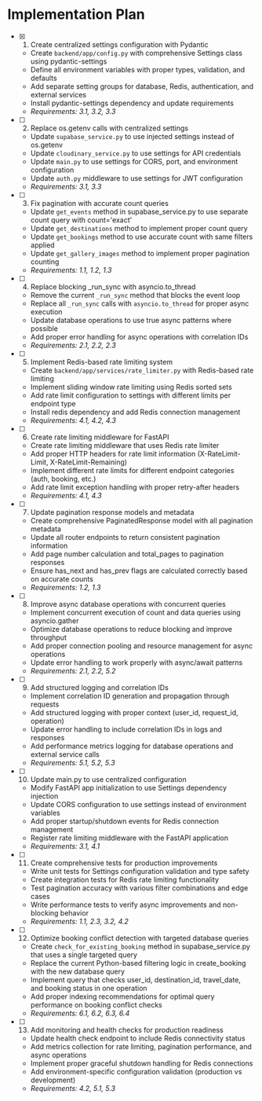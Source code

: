 # Implementation Plan

- [x] 1. Create centralized settings configuration with Pydantic


  - Create `backend/app/config.py` with comprehensive Settings class using pydantic-settings
  - Define all environment variables with proper types, validation, and defaults
  - Add separate setting groups for database, Redis, authentication, and external services
  - Install pydantic-settings dependency and update requirements
  - _Requirements: 3.1, 3.2, 3.3_

- [ ] 2. Replace os.getenv calls with centralized settings
  - Update `supabase_service.py` to use injected settings instead of os.getenv
  - Update `cloudinary_service.py` to use settings for API credentials
  - Update `main.py` to use settings for CORS, port, and environment configuration
  - Update `auth.py` middleware to use settings for JWT configuration
  - _Requirements: 3.1, 3.3_

- [ ] 3. Fix pagination with accurate count queries
  - Update `get_events` method in supabase_service.py to use separate count query with count='exact'
  - Update `get_destinations` method to implement proper count query
  - Update `get_bookings` method to use accurate count with same filters applied
  - Update `get_gallery_images` method to implement proper pagination counting
  - _Requirements: 1.1, 1.2, 1.3_

- [ ] 4. Replace blocking _run_sync with asyncio.to_thread
  - Remove the current `_run_sync` method that blocks the event loop
  - Replace all `_run_sync` calls with `asyncio.to_thread` for proper async execution
  - Update database operations to use true async patterns where possible
  - Add proper error handling for async operations with correlation IDs
  - _Requirements: 2.1, 2.2, 2.3_

- [ ] 5. Implement Redis-based rate limiting system
  - Create `backend/app/services/rate_limiter.py` with Redis-based rate limiting
  - Implement sliding window rate limiting using Redis sorted sets
  - Add rate limit configuration to settings with different limits per endpoint type
  - Install redis dependency and add Redis connection management
  - _Requirements: 4.1, 4.2, 4.3_

- [ ] 6. Create rate limiting middleware for FastAPI
  - Create rate limiting middleware that uses Redis rate limiter
  - Add proper HTTP headers for rate limit information (X-RateLimit-Limit, X-RateLimit-Remaining)
  - Implement different rate limits for different endpoint categories (auth, booking, etc.)
  - Add rate limit exception handling with proper retry-after headers
  - _Requirements: 4.1, 4.3_

- [ ] 7. Update pagination response models and metadata
  - Create comprehensive PaginatedResponse model with all pagination metadata
  - Update all router endpoints to return consistent pagination information
  - Add page number calculation and total_pages to pagination responses
  - Ensure has_next and has_prev flags are calculated correctly based on accurate counts
  - _Requirements: 1.2, 1.3_

- [ ] 8. Improve async database operations with concurrent queries
  - Implement concurrent execution of count and data queries using asyncio.gather
  - Optimize database operations to reduce blocking and improve throughput
  - Add proper connection pooling and resource management for async operations
  - Update error handling to work properly with async/await patterns
  - _Requirements: 2.1, 2.2, 5.2_

- [ ] 9. Add structured logging and correlation IDs
  - Implement correlation ID generation and propagation through requests
  - Add structured logging with proper context (user_id, request_id, operation)
  - Update error handling to include correlation IDs in logs and responses
  - Add performance metrics logging for database operations and external service calls
  - _Requirements: 5.1, 5.2, 5.3_

- [ ] 10. Update main.py to use centralized configuration
  - Modify FastAPI app initialization to use Settings dependency injection
  - Update CORS configuration to use settings instead of environment variables
  - Add proper startup/shutdown events for Redis connection management
  - Register rate limiting middleware with the FastAPI application
  - _Requirements: 3.1, 4.1_

- [ ] 11. Create comprehensive tests for production improvements
  - Write unit tests for Settings configuration validation and type safety
  - Create integration tests for Redis rate limiting functionality
  - Test pagination accuracy with various filter combinations and edge cases
  - Write performance tests to verify async improvements and non-blocking behavior
  - _Requirements: 1.1, 2.3, 3.2, 4.2_

- [ ] 12. Optimize booking conflict detection with targeted database queries
  - Create `check_for_existing_booking` method in supabase_service.py that uses a single targeted query
  - Replace the current Python-based filtering logic in create_booking with the new database query
  - Implement query that checks user_id, destination_id, travel_date, and booking status in one operation
  - Add proper indexing recommendations for optimal query performance on booking conflict checks
  - _Requirements: 6.1, 6.2, 6.3, 6.4_

- [ ] 13. Add monitoring and health checks for production readiness
  - Update health check endpoint to include Redis connectivity status
  - Add metrics collection for rate limiting, pagination performance, and async operations
  - Implement proper graceful shutdown handling for Redis connections
  - Add environment-specific configuration validation (production vs development)
  - _Requirements: 4.2, 5.1, 5.3_